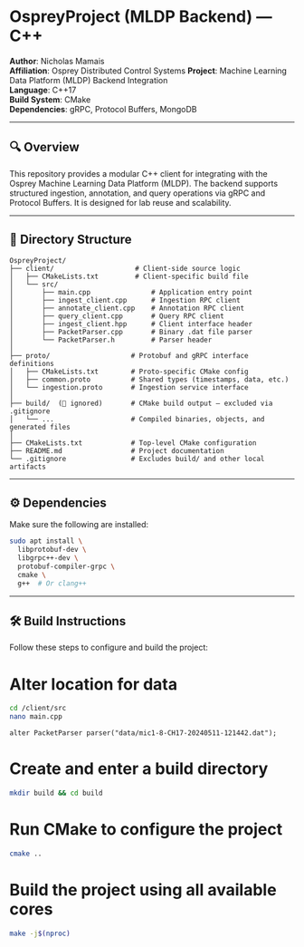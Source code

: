 # OspreyProject (MLDP Backend) — C++

**Author**: Nicholas Mamais  
**Affiliation**: Osprey Distributed Control Systems
**Project**: Machine Learning Data Platform (MLDP) Backend Integration  
**Language**: C++17  
**Build System**: CMake  
**Dependencies**: gRPC, Protocol Buffers, MongoDB

---

## 🔍 Overview

This repository provides a modular C++ client for integrating with the Osprey Machine Learning Data Platform (MLDP). The backend supports structured ingestion, annotation, and query operations via gRPC and Protocol Buffers. It is designed for lab reuse and scalability.

---

## 📁 Directory Structure

```text
OspreyProject/
├── client/                    # Client-side source logic
│   ├── CMakeLists.txt         # Client-specific build file
│   └── src/
│       ├── main.cpp               # Application entry point
│       ├── ingest_client.cpp      # Ingestion RPC client
│       ├── annotate_client.cpp    # Annotation RPC client
│       ├── query_client.cpp       # Query RPC client
│       ├── ingest_client.hpp      # Client interface header
│       ├── PacketParser.cpp       # Binary .dat file parser
│       └── PacketParser.h         # Parser header
│
├── proto/                    # Protobuf and gRPC interface definitions
│   ├── CMakeLists.txt        # Proto-specific CMake config
│   ├── common.proto          # Shared types (timestamps, data, etc.)
│   └── ingestion.proto       # Ingestion service interface
│
├── build/  (🛑 ignored)       # CMake build output — excluded via .gitignore
│   └── ...                   # Compiled binaries, objects, and generated files
│
├── CMakeLists.txt            # Top-level CMake configuration
├── README.md                 # Project documentation
└── .gitignore                # Excludes build/ and other local artifacts
```
---

## ⚙️ Dependencies

Make sure the following are installed:

```bash
sudo apt install \
  libprotobuf-dev \
  libgrpc++-dev \
  protobuf-compiler-grpc \
  cmake \
  g++  # Or clang++
```
---

## 🛠️ Build Instructions

Follow these steps to configure and build the project:

# Alter location for data 
```bash
cd /client/src
nano main.cpp
```
```text
alter PacketParser parser("data/mic1-8-CH17-20240511-121442.dat");
```
# Create and enter a build directory
```bash
mkdir build && cd build
```
# Run CMake to configure the project
```bash
cmake ..
```
# Build the project using all available cores
```bash
make -j$(nproc)
```
